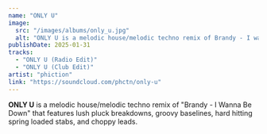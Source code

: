 ```yaml
---
name: "ONLY U"
image:
  src: "/images/albums/only_u.jpg"
  alt: "ONLY U is a melodic house/melodic techno remix of Brandy - I wanna be down by Louisiana based producer Phiction."
publishDate: 2025-01-31
tracks:
  - "ONLY U (Radio Edit)"
  - "ONLY U (Club Edit)"
artist: "phiction"
link: "https://soundcloud.com/phctn/only-u"
---
```


**ONLY U** is a melodic house/melodic techno remix of "Brandy - I Wanna Be Down" that features lush pluck breakdowns, groovy baselines, hard hitting spring loaded stabs, and choppy leads.
